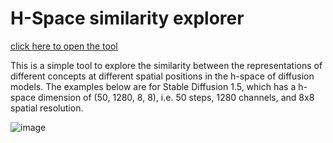 # H-Space similarity explorer

[click here to open the tool](https://todo)

This is a simple tool to explore the similarity between the representations of different concepts at different spatial positions in the h-space of diffusion models. The examples below are for Stable Diffusion 1.5, which has a h-space dimension of (50, 1280, 8, 8), i.e. 50 steps, 1280 channels, and 8x8 spatial resolution.

![image](https://github.com/JonasLoos/h-space-similarity-explorer/assets/33965649/bf895921-2616-43c7-86f4-39d5d570d21c)
